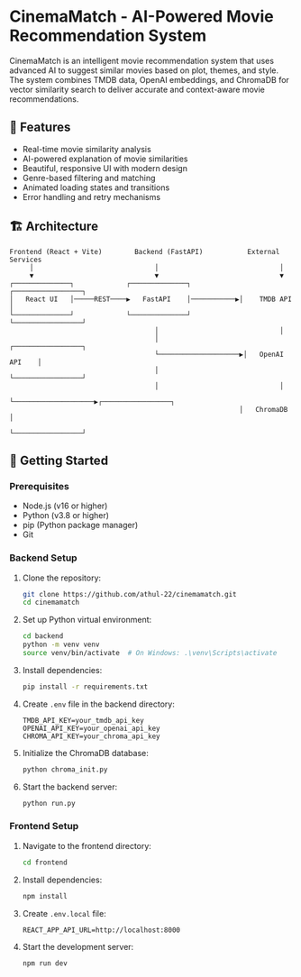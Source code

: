 # CinemaMatch - AI-Powered Movie Recommendation System

CinemaMatch is an intelligent movie recommendation system that uses advanced AI to suggest similar movies based on plot, themes, and style. The system combines TMDB data, OpenAI embeddings, and ChromaDB for vector similarity search to deliver accurate and context-aware movie recommendations.

<!-- ![CinemaMatch Demo](demo-screenshot.png) -->

## 🌟 Features

- Real-time movie similarity analysis
- AI-powered explanation of movie similarities
- Beautiful, responsive UI with modern design
- Genre-based filtering and matching
- Animated loading states and transitions
- Error handling and retry mechanisms

## 🏗 Architecture

```plaintext
Frontend (React + Vite)        Backend (FastAPI)           External Services
     │                              │                              │
     ▼                              ▼                              ▼
┌──────────────┐             ┌──────────────┐            ┌─────────────────┐
│   React UI   │─────REST────▶   FastAPI    │───────────▶│    TMDB API     │
└──────────────┘             └──────────────┘            └─────────────────┘
                                    │                              │
                                    │                     ┌─────────────────┐
                                    └────────────────────▶│   OpenAI API    │
                                    │                     └─────────────────┘
                                    │                              │
                                    └────────────────────▶┌─────────────────┐
                                                         │   ChromaDB      │
                                                         └─────────────────┘
```

## 🚀 Getting Started  
### Prerequisites
- Node.js (v16 or higher)
- Python (v3.8 or higher)
- pip (Python package manager)
- Git

### Backend Setup

1. Clone the repository:
    ```bash
    git clone https://github.com/athul-22/cinemamatch.git
    cd cinemamatch
    ```

2. Set up Python virtual environment:
    ```bash
    cd backend
    python -m venv venv
    source venv/bin/activate  # On Windows: .\venv\Scripts\activate
    ```

3. Install dependencies:
    ```bash
    pip install -r requirements.txt
    ```

4. Create `.env` file in the backend directory:
    ```env
    TMDB_API_KEY=your_tmdb_api_key
    OPENAI_API_KEY=your_openai_api_key
    CHROMA_API_KEY=your_chroma_api_key
    ```

5. Initialize the ChromaDB database:
    ```bash
    python chroma_init.py
    ```

6. Start the backend server:
    ```bash
    python run.py
    ```

### Frontend Setup
1. Navigate to the frontend directory:
    ```bash
    cd frontend
    ```

2. Install dependencies:
    ```bash
    npm install
    ```

3. Create `.env.local` file:
    ```env
    REACT_APP_API_URL=http://localhost:8000
    ```

4. Start the development server:
    ```bash
    npm run dev
    ```
